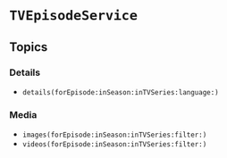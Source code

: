 # ``TVEpisodeService``

## Topics

### Details

- ``details(forEpisode:inSeason:inTVSeries:language:)``

### Media

- ``images(forEpisode:inSeason:inTVSeries:filter:)``
- ``videos(forEpisode:inSeason:inTVSeries:filter:)``
